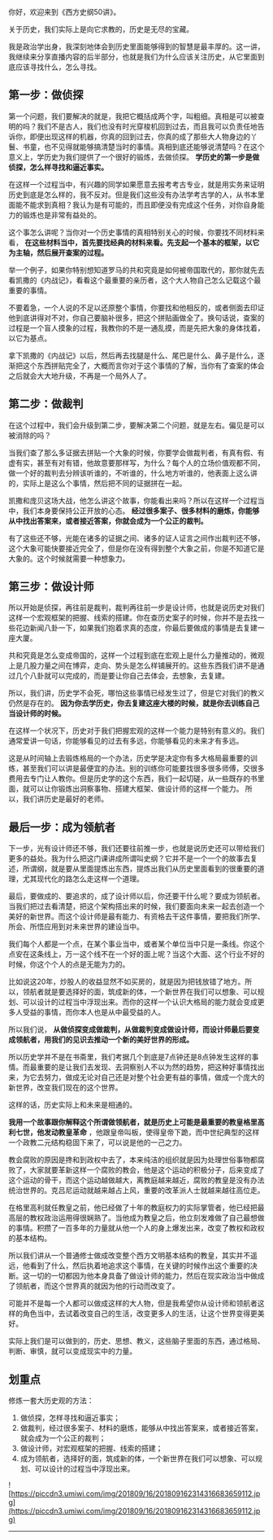 你好，欢迎来到《西方史纲50讲》。

关于历史，我们实际上是向它求教的，历史是无尽的宝藏。

我是政治学出身，我深刻地体会到历史里面能够得到的智慧是最丰厚的。这一讲，我继续来分享直播内容的后半部分，也就是我们为什么应该关注历史，从它里面到底应该寻找什么，怎么寻找。

## 第一步：做侦探

第一个问题，我们要解决的就是，我把它概括成两个字，叫粗细。真相是可以被查明的吗？我们不是古人，我们也没有时光穿梭机回到过去，而且我可以负责任地告诉你，即便出现这样的机器，你真的回到过去，你真的成了那些大人物身边的丫鬟、书童，也不见得就能够搞清楚当时的事情。真相到底还能够说清楚吗？在这个意义上，学历史为我们提供了一个很好的锻炼，去做侦探。 **学历史的第一步是做侦探，怎么样寻找和逼近事实。**

在这样一个过程当中，有兴趣的同学如果愿意去报考考古专业，就是用实务来证明历史到底是怎么样的，我不反对。但是我们这些没有办法学考古学的人，从书本里面能不能求到真相？我认为是有可能的，而且即便没有完成这个任务，对你自身能力的锻炼也是非常有益处的。

这个事怎么讲呢？当你对一个历史事情的真相特别关心的时候，你要找不同材料来看， **在这些材料当中，首先要找经典的材料来看。先支起一个基本的框架，以它为主轴，然后展开查案的过程。**

举一个例子，如果你特别想知道罗马的共和究竟是如何被帝国取代的，那你就先去看凯撒的《内战记》，看看这个最重要的亲历者，这个大人物自己怎么记载这个最重要的事情。

不要着急，一个人说的不足以还原整个事情，你要找和他相反的，或者侧面去印证他到底讲得对不对，你自己要脑补很多，把这个拼贴画做全了。换句话说，查案的过程是一个盲人摸象的过程，我教你的不是一通乱摸，而是先把大象的身体找着，以它为基点。

拿下凯撒的《内战记》以后，然后再去找腿是什么、尾巴是什么、鼻子是什么，逐渐把这个东西拼贴完全了，大概而言你对于这个事情的了解，当你有了查案的体会之后就会大大地升级，不再是一个局外人了。

## 第二步：做裁判

在这个过程中，我们会升级到第二步，要解决第二个问题，就是左右。偏见是可以被消除的吗？

当我们查了那么多证据去拼贴一个大象的时候，你要学会做裁判者，有真有假、有虚有实，甚至有对有错，他故意要那样写，为什么？每个人的立场价值观都不同，做一个好的裁判去分辨该听谁的，不听谁的，什么地方听谁的，他表面上这么讲的，实际上是这么个事情，然后把不同的证据拼在一起。

凯撒和庞贝这场大战，他怎么讲这个故事，你能看出来吗？所以在这样一个过程当中，我们本身要保持公正开放的心态。 **经过很多案子、很多材料的磨炼，你能够从中找出答案来，或者接近答案，你就会成为一个公正的裁判。**

有了这些还不够，光能在诸多的证据之间、诸多的证人证言之间作出裁判还不够，这个大象可能快要接近完全了，但是你在没有得到整个大象之前，你是不知道它是大象的。这个时候就需要一种想象力。

## 第三步：做设计师

所以开始是侦探，再往前是裁判，裁判再往前一步是设计师，也就是说历史对我们这样一个宏观框架的把握、线索的搭建。你在查历史案子的时候，你并不是去找一些花边新闻八卦一下，如果我们抱着求真的态度，你最后要做成的事情是去复建一座大厦。

共和究竟是怎么变成帝国的，这样一个过程到底在宏观上是什么力量推动的，微观上是几股力量之间在博弈，走向、势头是怎么样铺展开的。这些东西我们讲不是通过几个八卦就可以完成的，而是要让你自己去体会，去想象，去复建。

所以，我们讲，历史学不会死，哪怕这些事情已经发生过了，但是它对我们的教义仍然是存在的。 **因为你去学历史，你去复建这座大楼的时候，就是你去训练自己当设计师的时候。**

在这样一个状况下，历史对于我们把握宏观的这样一个能力是特别有意义的。我们通常爱讲一句话，你能够看见的过去有多远，你能够看见的未来才有多远。

这是从时间轴上去锻炼格局的一个办法，历史学是决定你有多大格局最重要的训练，甚至我们可以讲是最便宜的办法。别的训练你可能要找很多很多师傅，交很多费用去专门让人教你。但是历史学的这个东西，我们一起切磋，从一些既存的书里面，就可以让你锻炼出洞察事物、搭建大框架、做设计师的这样一个能力。 所以，我们讲历史是最好的老师。

## 最后一步：成为领航者

下一步，光有设计师还不够，我们还要往前推一步，也就是说历史还可以带给我们更多的益处。我为什么把这门课讲成所谓叫史纲？它并不是一个一个的故事去复述，所谓纲，就是要从里面提炼出东西，提炼出我们从历史里面看到的很重要的道理，尤其现代化的路怎么走这样一个道理。

最后，要做成的、要追求的，成了设计师以后，你还要干什么呢？要成为领航者。当我们把过去看清楚，把这个架构搭出来的时候，我们要面向未来一起去创造一个美好的新世界。而这个设计师是最有能力、有资格去干这件事情，要把我们所学、所会、所悟应用到对未来世界的建设当中。

我们每个人都是一个点，在某个事业当中，或者某个单位当中只是一条线。你这个点安在这条线上，万一这个线不在一个好的面上呢？当这个大面、这个行业不好的时候，你这个个人的点是无能为力的。

比如说这20年，炒股人的收益显然不如买房的，就是因为把钱放错了地方。所以，领航者就是要选择好的面，筑成新的体，一个新世界在我们可以想象、可以规划、可以设计的过程当中浮现出来。而你的这样一个认识大格局的能力就会变成更多人受益的事情，而你本人也是从中最受益的人。

所以我们说， **从做侦探变成做裁判，从做裁判变成做设计师，而设计师最后要变成领航者，用我们的见识去推动一个新的美好世界的形成。**

所以历史学并不是在书斋里，我们考据几个到底是7点钟还是8点钟发生这样的事情。而最重要的是让我们去发现、去洞察别人不以为然的趋势，把这种好事情找出来，为它去努力，做成无论对自己还是对整个社会更有益的事情，做成一个庞大的新世界，改变我们现在的这个世界。

这样的话，历史实际上和未来是相通的。

 **我用一个故事跟你解释这个所谓做领航者，就是历史上可能是最重要的教皇格里高利七世，他发动教皇革命** ，他跟皇帝叫板，使得皇帝下跪，而中世纪典型的这样一个政教二元结构稳固下来了，可以说是他的一己之力。

教会腐败的原因是搀和到政权中去了，本来纯洁的组织就是因为处理世俗事物都腐败了，大家就要革新这样一个腐败的教会，他是这个运动的积极分子，后来变成了这个运动的骨干，而这个运动越做越大，离教庭越来越近，腐败的教皇是没有办法统治世界的。克吕尼运动就越来越占上风，重要的改革派人士就越来越往高位走。

在格里高利就任教皇之前，他已经做了十年的教庭权力的实际掌管者，他已经把最高层的教权政治运用得很娴熟了。当他成为教皇之后，他立刻发难做了自己最想做的事情。积攒了一百多年的力量就从他一个人的身上爆发出来，改变了教权和政权的基本结构。

所以我们讲从一个普通修士做成改变整个西方文明基本结构的教皇，其实并不遥远，他看到了什么，然后执着地追求这个事情，在关键的时候作出这个重要的决断。这一切的一切都因为他本身具备了做设计师的能力，然后在现实政治当中做成了领航者，而这个世界真的就因为他的行动而改变了。

可能并不是每一个人都可以做成这样的大人物，但是我希望你从设计师和领航者这样的角色当中，去试着改变自己的生活，改变更多人的生活，让这个世界变得更美好。

实际上我们是可以做到的，历史、思想、教义，这些脑子里面的东西，通过格局、判断、审慎，就可以变成现实中的力量。

## 划重点

修炼一套大历史观的方法：
1. 做侦探，怎样寻找和逼近事实；
2. 做裁判，经过很多案子、材料的磨炼，能够从中找出答案来，或者接近答案，就会成为一个公正的裁判；
3. 做设计师，对宏观框架的把握、线索的搭建；
4. 成为领航者，选择好的面，筑成新的体，一个新世界在我们可以想象、可以规划、可以设计的过程当中浮现出来。

![https://piccdn3.umiwi.com/img/201809/16/201809162314316683659112.jpg](https://piccdn3.umiwi.com/img/201809/16/201809162314316683659112.jpg)

---

